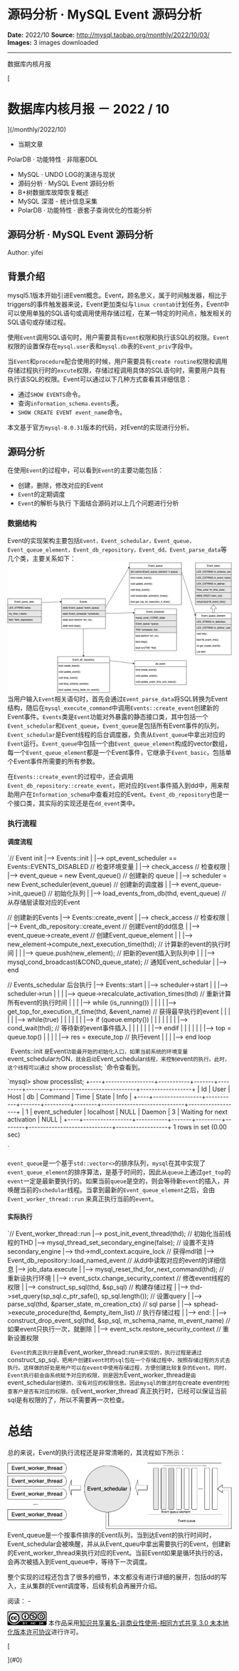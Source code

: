 # 源码分析 · MySQL Event 源码分析

**Date:** 2022/10
**Source:** http://mysql.taobao.org/monthly/2022/10/03/
**Images:** 3 images downloaded

---

数据库内核月报

 [
 # 数据库内核月报 － 2022 / 10
 ](/monthly/2022/10)

 * 当期文章

 PolarDB · 功能特性 · 非阻塞DDL
* MySQL · UNDO LOG的演进与现状
* 源码分析 · MySQL Event 源码分析
* B+树数据库故障恢复概述
* MySQL 深潜 - 统计信息采集
* PolarDB · 功能特性 · 嵌套子查询优化的性能分析

 ## 源码分析 · MySQL Event 源码分析 
 Author: yifei 

 ## 背景介绍

mysql5.1版本开始引进Event概念。Event，顾名思义，属于时间触发器，相比于triggers的事件触发器来说，Event更加类似与`linux crontab`计划任务，Event中可以使用单独的SQL语句或调用使用存储过程，在某一特定的时间点，触发相关的SQL语句或存储过程。

使用`Event`调用SQL语句时，用户需要具有`Event`权限和执行该SQL的权限。`Event`权限的设置保存在`mysql.user`表和`mysql.db`表的`Event_priv`字段中。

当`Event`和`procedure`配合使用的时候，用户需要具有`create routine`权限和调用存储过程执行时的`excute`权限，存储过程调用具体的SQL语句时，需要用户具有执行该SQL的权限。Event可以通过以下几种方式查看其详细信息：

* 通过`SHOW EVENTS`命令。
* 查询`information_schema.events`表。
* `SHOW CREATE EVENT event_name`命令。

本文基于官方`mysql-8.0.31`版本的代码，对Event的实现进行分析。

## 源码分析

在使用`Event`的过程中，可以看到`Event`的主要功能包括：

* 创建，删除，修改对应的Event
* `Event`的定期调度
* `Event`的解析与执行
下面结合源码对以上几个问题进行分析

### 数据结构

Event的实现架构主要包括`Event，Event_schedular，Event_queue，Event_queue_element，Event_db_repository，Event_dd，Event_parse_data`等几个类，主要关系如下：
![UML](.img/f26f12d2ae7f_2022-10-30-yifei-1.png)
当用户输入`Event`相关语句时，首先会通过`Event_parse_data`将SQL转换为Event结构，随后在`mysql_execute_command`中调用`Events::create_event`创建新的Event事件。`Events`类是`Event`功能对外暴露的静态接口类，其中包括一个`Event_schedular`和`Event_queue`，`Event_queue`是包括所有Event事件的队列，`Event_schedular`是Event线程的后台调度器，负责从`Event_queue`中拿出对应的`Event`运行。`Event_queue`中包括一个由`Event_queue_element`构成的vector数组，每一个`Event_queue_element`都是一个Event事件，它继承于`Event_basic`，包括单个Event事件所需要的所有参数。

在`Events::create_event`的过程中，还会调用`Event_db_repository::create_event`，把对应的`Event`事件插入到dd中，用来帮助用户在`Information_schema`中查看对应的Event。`Event_db_repository`也是一个接口类，其实际的实现还是在`dd_event`类中。

### 执行流程

#### 调度流程

`// Event init
|--> Events::init
| |--> opt_event_scheduler == Events::EVENTS_DISABLED // 检查环境变量
| |--> check_access // 检查权限
| |--> event_queue = new Event_queue() // 创建新的 queue
| |--> scheduler = new Event_scheduler(event_queue) // 创建新的调度器
| |--> event_queue->init_queue() // 初始化队列
| |--> load_events_from_db(thd, event_queue) // 从存储层读取对应的Event

// 创建新的Events
|--> Events::create_event
| |--> check_access // 检查权限
| |--> Event_db_repository::create_event // 创建Event的dd信息
| |--> event_queue->create_event // 创建Event_queue_element
| | |--> new_element->compute_next_execution_time(thd); // 计算新的event的执行时间
| | |--> queue.push(new_element); // 把新的event插入到队列中
| | |--> mysql_cond_broadcast(&COND_queue_state); // 通知Event_schedular
| |--> end

// Events_schedular 后台执行
|--> Events::start
| |--> scheduler->start
| | |--> scheduler->run
| | | |--> queue->recalculate_activation_times(thd) // 重新计算所有event的执行时间
| | | |--> while (is_running())
| | | | |--> get_top_for_execution_if_time(thd, &event_name) // 获得最早执行的event
| | | | | |--> while(true)
| | | | | | |--> if (queue.empty())
| | | | | | | |--> cond_wait(thd); // 等待新的event事件插入
| | | | | | |--> endif
| | | | | | |--> top = queue.top()
| | | | |--> res = execute_top // 执行event
| | | |--> end loop

`
`Events::init `是`Event`功能最开始的初始化入口，如果当前系统的环境变量 `event_schedular`为`ON`，就会启动`Event_schedular`线程，来控制`event`的执行。此时，这个线程可以通过` show processlist; `命令查看到。

`mysql> show processlist;
+----+-----------------+-----------+-------+---------+--------+-----------------------------+------------------+
| Id | User | Host | db | Command | Time | State | Info |
+----+-----------------+-----------+-------+---------+--------+-----------------------------+------------------+
| 1 | event_scheduler | localhost | NULL | Daemon | 3 | Waiting for next activation | NULL |
+----+-----------------+-----------+-------+---------+--------+-----------------------------+------------------+
1 rows in set (0.00 sec)

`

`event_queue`是一个基于`std::vector<>`的排序队列，`mysql`在其中实现了`event_queue_element`的排序算法，是基于时间的，因此从`queue`上通过`get_top`的`event`一定是最新要执行的。如果当前`queue`是空的，则会等待新`event`的插入，并唤醒当前的`schedular`线程。当拿到最新的`Event_queue_element`之后，会由`Event_worker_thread::run` 来真正执行当前的`event`。

#### 实际执行

`// Event_worker_thread::run
|--> post_init_event_thread(thd); // 初始化当前线程的THD
|--> mysql_thread_set_secondary_engine(false); // 设置不支持secondary_engine
|--> thd->mdl_context.acquire_lock // 获得mdl锁
|--> Event_db_repository::load_named_event // 从dd中读取对应的event的详细信息
|--> job_data.execute
| |--> mysql_reset_thd_for_next_command(thd); // 重新设执行环境
| |--> event_sctx.change_security_context // 修改event线程的权限
| |--> construct_sp_sql(thd, &sp_sql) // 构建存储过程
| |--> thd->set_query(sp_sql.c_ptr_safe(), sp_sql.length()); // 设置query
| |--> parse_sql(thd, &parser_state, m_creation_ctx) // sql parse
| |--> sphead->execute_procedure(thd, &empty_item_list) // 执行存储过程
| |--> end:
| |--> construct_drop_event_sql(thd, &sp_sql, m_schema_name, m_event_name) // 如果event只执行一次，就删除
| |--> event_sctx.restore_security_context // 重新设置权限

`
Event的真正执行是靠`Event_worker_thread::run`来实现的，执行过程是通过`construct_sp_sql`，把用户创建Event时的sql包在一个存储过程中，按照存储过程的方式去执行。这样做的好处是用户可以在event中使用存储过程，方便创建比较复杂的Event。同时，Event执行前会由系统赋予对应的权限，则是因为`Event_worker_thread`是由`event_schedular`创建的，没有对应的权限信息。因此mysql的做法时在`create event`时检查客户是否有对应的权限，在`Event_worker_thread`真正执行时，已经可以保证当前sql是有权限的了，所以不需要再一次检查。

# 总结
总的来说，Event的执行流程还是非常清晰的，其流程如下所示：

![Event流程图](.img/31056251883e_2022-10-30-yifei-2.png)
Event_queue是一个按事件排序的Event队列，当到达Event的执行时间时，Event_schedular会被唤醒，并从从Event_queu中拿出需要执行的Event，创建新的Event_worker_thread来执行对应的Event。当前Event如果是循环执行的话，会再次被插入到Event_queue中，等待下一次调度。

整个实现的过程还包含了很多的细节，本文都没有进行详细的展开，包括dd的写入，主从集群的Event调度等，后续有机会再展开介绍。

 阅读： - 

[![知识共享许可协议](.img/8232d49bd3e9_88x31.png)](http://creativecommons.org/licenses/by-nc-sa/3.0/)
本作品采用[知识共享署名-非商业性使用-相同方式共享 3.0 未本地化版本许可协议](http://creativecommons.org/licenses/by-nc-sa/3.0/)进行许可。

 [

 ](#0)